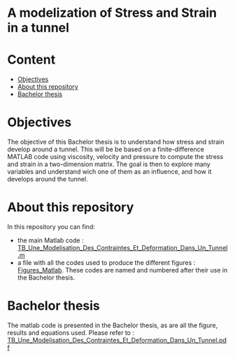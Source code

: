 # A modelization of Stress and Strain in a tunnel

# Content

* [Objectives](#objectives)
* [About this repository](#about-this-repository)
* [Bachelor thesis](#Bachelor-thesis)

# Objectives
The objective of this Bachelor thesis is to understand how stress and strain develop around a tunnel. This will be be based on a finite-difference MATLAB code using viscosity, velocity and pressure to compute the stress and strain in a two-dimension matrix. The goal is then to explore many variables and understand wich one of them as an influence, and how it develops around the tunnel.

# About this repository
In this repository you can find:
- the main Matlab code : [TB_Une_Modelisation_Des_Contraintes_Et_Deformation_Dans_Un_Tunnel.m](TB_Une_Modelisation_Des_Contraintes_Et_Deformation_Dans_Un_Tunnel.m)
- a file with all the codes used to produce the different figures : [Figures_Matlab](Figures_Matlab/). These codes are named and numbered after their use in the Bachelor thesis. 


# Bachelor thesis
The matlab code is presented in the Bachelor thesis, as are all the figure, results and equations used. Please refer to : [TB_Une_Modelisation_Des_Contraintes_Et_Deformation_Dans_Un_Tunnel.pdf](TB_Une_Modelisation_Des_Contraintes_Et_Deformation_Dans_Un_Tunnel.pdf)

